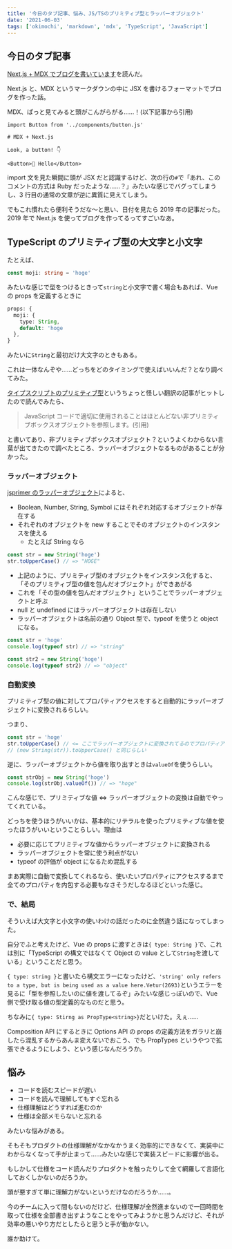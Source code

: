 ```yaml
---
title: '今日のタブ記事、悩み、JS/TSのプリミティブ型とラッパーオブジェクト'
date: '2021-06-03'
tags: ['okimochi', 'markdown', 'mdx', 'TypeScript', 'JavaScript']
---
```


## 今日のタブ記事

[Next.js + MDX でブログを書いています](https://blog.hellorusk.net/posts/20191209)を読んだ。

Next.js と、MDX というマークダウンの中に JSX を書けるフォーマットでブログを作った話。

MDX、ぱっと見てみると頭がこんがらがる……！(以下記事から引用)

```mdx
import Button from '../components/button.js'

# MDX + Next.js

Look, a button! 👇

<Button>👋 Hello</Button>
```

import 文を見た瞬間に頭が JSX だと認識するけど、次の行の`#`で「あれ、このコメントの方式は Ruby だったような……？」みたいな感じでバグってしまうし、3 行目の通常の文章が逆に異質に見えてしまう。

でもこれ慣れたら便利そうだな〜と思い、日付を見たら 2019 年の記事だった。2019 年で Next.js を使ってブログを作ってるってすごいなあ。

## TypeScript のプリミティブ型の大文字と小文字

たとえば、

```typescript
const moji: string = 'hoge'
```

みたいな感じで型をつけるときって`string`と小文字で書く場合もあれば、Vue の props を定義するときに

```typescript
props: {
  moji: {
    type: String,
    default: 'hoge
  },
}
```

みたいに`String`と最初だけ大文字のときもある。

これは一体なんぞや……どっちをどのタイミングで使えばいいんだ？となり調べてみた。

[タイプスクリプトのプリミティブ型](https://www.it-swarm-ja.com/ja/typescript/%E3%82%BF%E3%82%A4%E3%83%97%E3%82%B9%E3%82%AF%E3%83%AA%E3%83%97%E3%83%88%E3%81%AE%E3%83%97%E3%83%AA%E3%83%9F%E3%83%86%E3%82%A3%E3%83%96%E5%9E%8B%EF%BC%9A%E3%82%BF%E3%82%A4%E3%83%97%E3%80%8C%E7%95%AA%E5%8F%B7%E3%80%8D%E3%81%A8%E3%80%8C%E7%95%AA%E5%8F%B7%E3%80%8D%E3%81%AE%E9%81%95%E3%81%84%EF%BC%88tsc%E3%81%AF%E5%A4%A7%E6%96%87%E5%AD%97%E3%81%A8%E5%B0%8F%E6%96%87%E5%AD%97%E3%82%92%E5%8C%BA%E5%88%A5%E3%81%97%E3%81%BE%E3%81%9B%E3%82%93%EF%BC%89/1072763384/)というちょっと怪しい翻訳の記事がヒットしたので読んでみたら、

> JavaScript コードで適切に使用されることはほとんどない非プリミティブボックスオブジェクトを参照します。(引用)

と書いてあり、非プリミティブボックスオブジェクト？というよくわからない言葉が出てきたので調べたところ、ラッパーオブジェクトなるものがあることが分かった。

### ラッパーオブジェクト

[jsprimer のラッパーオブジェクト](https://jsprimer.net/basic/wrapper-object/)によると、

- Boolean, Number, String, Symbol にはそれぞれ対応するオブジェクトが存在する
- それぞれのオブジェクトを new することでそのオブジェクトのインスタンスを使える
  - たとえば String なら

```javascript
const str = new String('hoge')
str.toUpperCase() // => "HOGE"
```

- 上記のように、プリミティブ型のオブジェクトをインスタンス化すると、「そのプリミティブ型の値を包んだオブジェクト」ができあがる
- これを「その型の値を包んだオブジェクト」ということでラッパーオブジェクトと呼ぶ
- null と undefined にはラッパーオブジェクトは存在しない
- ラッパーオブジェクトは名前の通り Object 型で、typeof を使うと object になる。

```javascript
const str = 'hoge'
console.log(typeof str) // => "string"

const str2 = new String('hoge')
console.log(typeof str2) // => "object"
```

### 自動変換

プリミティブ型の値に対してプロパティアクセスをすると自動的にラッパーオブジェクトに変換されるらしい。

つまり、

```javascript
const str = 'hoge'
str.toUpperCase() // <= ここでラッパーオブジェクトに変換されてるのでプロパティアクセスできる
// (new String(str)).toUpperCase() と同じらしい
```

逆に、ラッパーオブジェクトから値を取り出すときは`valueOf`を使うらしい。

```javascript
const strObj = new String('hoge')
console.log(strObj.valueOf()) // => "hoge"
```

こんな感じで、プリミティブな値 <=> ラッパーオブジェクトの変換は自動でやってくれている。

どっちを使うほうがいいかは、基本的にリテラルを使ったプリミティブな値を使ったほうがいいということらしい。理由は

- 必要に応じてプリミティブな値からラッパーオブジェクトに変換される
- ラッパーオブジェクトを常に使う利点がない
- typeof の評価が object になるため混乱する

まあ実際に自動で変換してくれるなら、使いたいプロパティにアクセスするまで全てのプロパティを内包する必要もなさそうだしなるほどといった感じ。

### で、結局

そういえば大文字と小文字の使いわけの話だったのに全然違う話になってしまった。

自分でふと考えたけど、Vue の props に渡すときは`{ type: String }`で、これは別に「TypeScript の構文ではなくて Object の value として`String`を渡している」ということだと思う。

`{ type: string }`と書いたら構文エラーになったけど、`'string' only refers to a type, but is being used as a value here.Vetur(2693)`というエラーを見るに「型を参照したいのに値を渡してるぞ」みたいな感じっぽいので、Vue 側で受け取る値の型定義的なものだと思う。

ちなみに`{ type: Stirng as PropType<string>}`だといけた。えぇ……

Composition API にするときに Options API の props の定義方法をガラリと崩したら混乱するからあんま変えないでおこう、でも PropTypes というやつで拡張できるようにしよう、という感じなんだろうか。

## 悩み

- コードを読むスピードが遅い
- コードを読んで理解してもすぐ忘れる
- 仕様理解はどうすれば進むのか
- 仕様は全部メモらないと忘れる

みたいな悩みがある。

そもそもプロダクトの仕様理解がなかなかうまく効率的にできなくて、実装中にわからなくなって手が止まって……みたいな感じで実装スピードに影響が出る。

もしかして仕様をコード読んだりプロダクトを触ったりして全て網羅して言語化しておくしかないのだろうか。

頭が悪すぎて単に理解力がないというだけなのだろうか……。

今のチームに入って間もないのだけど、仕様理解が全然進まないので一回時間を取って仕様を全部書き出すようなことをやってみようかと思うんだけど、それが効率の悪いやり方だとしたらと思うと手が動かない。

誰か助けて。
